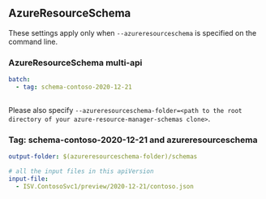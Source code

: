 ## AzureResourceSchema

These settings apply only when `--azureresourceschema` is specified on the command line.

### AzureResourceSchema multi-api

``` yaml $(azureresourceschema) && $(multiapi)
batch:
  - tag: schema-contoso-2020-12-21
  
```

Please also specify `--azureresourceschema-folder=<path to the root directory of your azure-resource-manager-schemas clone>`.

### Tag: schema-contoso-2020-12-21 and azureresourceschema

``` yaml $(tag) == 'schema-contoso-2020-12-21' && $(azureresourceschema)
output-folder: $(azureresourceschema-folder)/schemas

# all the input files in this apiVersion
input-file:
  - ISV.ContosoSvc1/preview/2020-12-21/contoso.json
```
